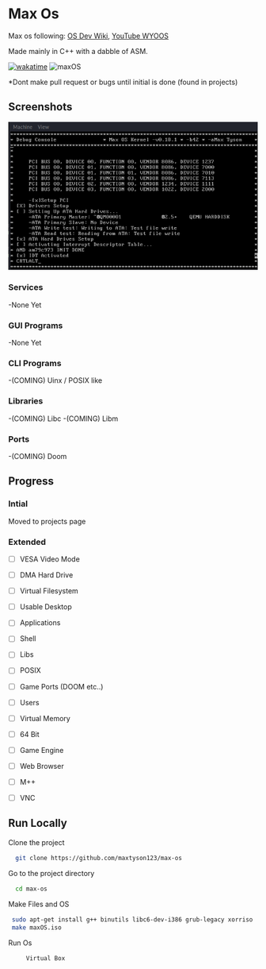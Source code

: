 
# Max Os

Max os following: [OS Dev Wiki](https://wiki.osdev.org/Creating_an_Operating_System), [YouTube WYOOS](https://www.youtube.com/watch?v=1rnA6wpF0o4&list=PLHh55M_Kq4OApWScZyPl5HhgsTJS9MZ6M&ab_channel=WriteyourownOperatingSystem')

Made mainly in C++ with a dabble of ASM. 

[![wakatime](https://wakatime.com/badge/github/maxtyson123/max-os.svg)](https://wakatime.com/badge/github/maxtyson123/max-os)
![maxOS](https://github.com/maxtyson123/max-os/workflows/maxOS/badge.svg)

*Dont make pull request or bugs until initial is done (found in projects)
 
## Screenshots
![Screenshot](docs/Screenshots/ATA_Hardrives.png)

### Services
-None Yet
### GUI Programs
-None Yet
### CLI Programs
-(COMING) Uinx / POSIX like 
### Libraries
-(COMING) Libc
-(COMING) Libm
### Ports
-(COMING) Doom

## Progress

###  Intial

Moved to  projects page


###  Extended
- [ ] VESA Video Mode
- [ ] DMA Hard Drive
- [ ] Virtual Filesystem 
- [ ] Usable Desktop
- [ ] Applications
- [ ] Shell
- [ ] Libs
- [ ] POSIX
- [ ] Game Ports (DOOM etc..)
- [ ] Users 
- [ ] Virtual Memory 
- [ ] 64 Bit
- [ ] Game Engine
- [ ] Web Browser
- [ ] M++
- [ ] VNC


## Run Locally

Clone the project

```bash
  git clone https://github.com/maxtyson123/max-os
```

Go to the project directory

```bash
  cd max-os
```

Make Files and OS

```bash
 sudo apt-get install g++ binutils libc6-dev-i386 grub-legacy xorriso
 make maxOS.iso  
```

Run Os 

```bash
     Virtual Box
```


